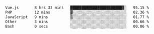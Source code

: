<!--START_SECTION:waka-->

```txt
Vue.js       8 hrs 33 mins   ███████████████████████▓░   95.15 %
PHP          12 mins         ▓░░░░░░░░░░░░░░░░░░░░░░░░   02.36 %
JavaScript   9 mins          ▒░░░░░░░░░░░░░░░░░░░░░░░░   01.77 %
Other        3 mins          ░░░░░░░░░░░░░░░░░░░░░░░░░   00.66 %
Bash         0 secs          ░░░░░░░░░░░░░░░░░░░░░░░░░   00.06 %
```

<!--END_SECTION:waka-->
